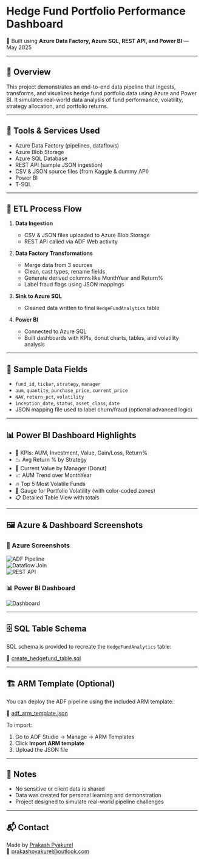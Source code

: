 # Hedge Fund Portfolio Performance Dashboard

📅 Built using **Azure Data Factory, Azure SQL, REST API, and Power BI** — May 2025

---

## 📌 Overview

This project demonstrates an end-to-end data pipeline that ingests, transforms, and visualizes hedge fund portfolio data using Azure and Power BI. It simulates real-world data analysis of fund performance, volatility, strategy allocation, and portfolio returns.

---

## 🧰 Tools & Services Used

- Azure Data Factory (pipelines, dataflows)
- Azure Blob Storage
- Azure SQL Database
- REST API (sample JSON ingestion)
- CSV & JSON source files (from Kaggle & dummy API)
- Power BI
- T-SQL

---

## 🔄 ETL Process Flow

1. **Data Ingestion**
   - CSV & JSON files uploaded to Azure Blob Storage
   - REST API called via ADF Web activity

2. **Data Factory Transformations**
   - Merge data from 3 sources
   - Clean, cast types, rename fields
   - Generate derived columns like MonthYear and Return%
   - Label fraud flags using JSON mappings

3. **Sink to Azure SQL**
   - Cleaned data written to final `HedgeFundAnalytics` table

4. **Power BI**
   - Connected to Azure SQL
   - Built dashboards with KPIs, donut charts, tables, and volatility analysis

---

## 🧪 Sample Data Fields

- `fund_id`, `ticker`, `strategy`, `manager`
- `aum`, `quantity`, `purchase_price`, `current_price`
- `NAV`, `return_pct`, `volatility`
- `inception_date`, `status`, `asset_class`, `date`
- JSON mapping file used to label churn/fraud (optional advanced logic)

---

## 📊 Power BI Dashboard Highlights

- 📌 KPIs: AUM, Investment, Value, Gain/Loss, Return%
- 📉 Avg Return % by Strategy
- 🍩 Current Value by Manager (Donut)
- 📈 AUM Trend over MonthYear
- 🔥 Top 5 Most Volatile Funds
- 🧭 Gauge for Portfolio Volatility (with color-coded zones)
- 📋 Detailed Table View with totals

---

## 🖼 Azure & Dashboard Screenshots

### 🔷 Azure Screenshots
![ADF Pipeline](screenshots/adf_pipeline_success.png)  
![Dataflow Join](screenshots/join_transform.png)  
![REST API](screenshots/rest_api_source.png)

### 📊 Power BI Dashboard
![Dashboard](screenshots/dashboard_full.png)

---

## 🗄 SQL Table Schema

SQL schema is provided to recreate the `HedgeFundAnalytics` table:

🔗 [create_hedgefund_table.sql](sql/create_hedgefund_table.sql)

---

## 🏗 ARM Template (Optional)

You can deploy the ADF pipeline using the included ARM template:

📄 [adf_arm_template.json](adf/adf_arm_template.json)

To import:
1. Go to ADF Studio → Manage → ARM Templates
2. Click **Import ARM template**
3. Upload the JSON file

---

## 🔐 Notes

- No sensitive or client data is shared
- Data was created for personal learning and demonstration
- Project designed to simulate real-world pipeline challenges

---

## 📬 Contact

Made by [Prakash Pyakurel](https://www.linkedin.com/in/prakash-pyakurel/)  
📧 prakashpyakurel@outlook.com


